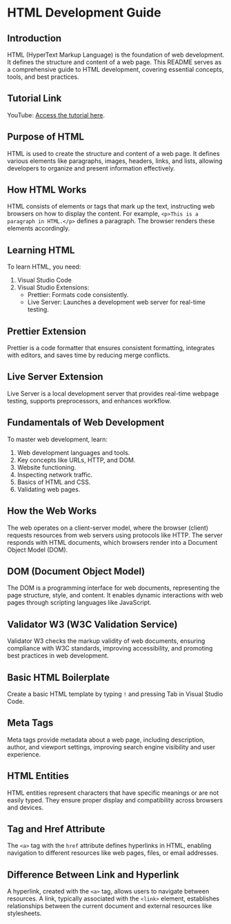 # HTML Development Guide

## Introduction
HTML (HyperText Markup Language) is the foundation of web development. It defines the structure and content of a web page. This README serves as a comprehensive guide to HTML development, covering essential concepts, tools, and best practices.

## Tutorial Link
YouTube: [Access the tutorial here](https://www.youtube.com/watch?v=qz0aGYrrlhU).

## Purpose of HTML
HTML is used to create the structure and content of a web page. It defines various elements like paragraphs, images, headers, links, and lists, allowing developers to organize and present information effectively.

## How HTML Works
HTML consists of elements or tags that mark up the text, instructing web browsers on how to display the content. For example, `<p>This is a paragraph in HTML.</p>` defines a paragraph. The browser renders these elements accordingly.

## Learning HTML
To learn HTML, you need:
1. Visual Studio Code
2. Visual Studio Extensions: 
   - Prettier: Formats code consistently.
   - Live Server: Launches a development web server for real-time testing.

## Prettier Extension
Prettier is a code formatter that ensures consistent formatting, integrates with editors, and saves time by reducing merge conflicts.

## Live Server Extension
Live Server is a local development server that provides real-time webpage testing, supports preprocessors, and enhances workflow.

## Fundamentals of Web Development
To master web development, learn:
1. Web development languages and tools.
2. Key concepts like URLs, HTTP, and DOM.
3. Website functioning.
4. Inspecting network traffic.
5. Basics of HTML and CSS.
6. Validating web pages.

## How the Web Works
The web operates on a client-server model, where the browser (client) requests resources from web servers using protocols like HTTP. The server responds with HTML documents, which browsers render into a Document Object Model (DOM).

## DOM (Document Object Model)
The DOM is a programming interface for web documents, representing the page structure, style, and content. It enables dynamic interactions with web pages through scripting languages like JavaScript.

## Validator W3 (W3C Validation Service)
Validator W3 checks the markup validity of web documents, ensuring compliance with W3C standards, improving accessibility, and promoting best practices in web development.

## Basic HTML Boilerplate
Create a basic HTML template by typing `!` and pressing Tab in Visual Studio Code.

## Meta Tags
Meta tags provide metadata about a web page, including description, author, and viewport settings, improving search engine visibility and user experience.

## HTML Entities
HTML entities represent characters that have specific meanings or are not easily typed. They ensure proper display and compatibility across browsers and devices.

## <a> Tag and Href Attribute
The `<a>` tag with the `href` attribute defines hyperlinks in HTML, enabling navigation to different resources like web pages, files, or email addresses.

## Difference Between Link and Hyperlink
A hyperlink, created with the `<a>` tag, allows users to navigate between resources. A link, typically associated with the `<link>` element, establishes relationships between the current document and external resources like stylesheets.

